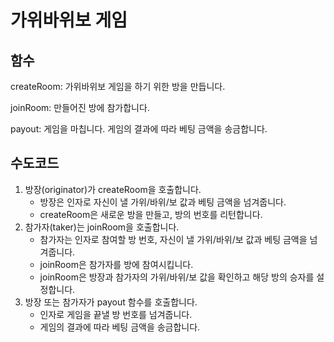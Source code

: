 # 가위바위보 게임

## 함수

createRoom: 가위바위보 게임을 하기 위한 방을 만듭니다.

joinRoom: 만들어진 방에 참가합니다.

payout: 게임을 마칩니다. 게임의 결과에 따라 베팅 금액을 송금합니다.

## 수도코드

1. 방장(originator)가 createRoom을 호출합니다.
   - 방장은 인자로 자신이 낼 가위/바위/보 값과 베팅 금액을 넘겨줍니다.
   - createRoom은 새로운 방을 만들고, 방의 번호를 리턴합니다.
2. 참가자(taker)는 joinRoom을 호출합니다.
   - 참가자는 인자로 참여할 방 번호, 자신이 낼 가위/바위/보 값과 베팅 금액을 넘겨줍니다.
   - joinRoom은 참가자를 방에 참여시킵니다.
   - joinRoom은 방장과 참가자의 가위/바위/보 값을 확인하고 해당 방의 승자를 설정합니다.
3. 방장 또는 참가자가 payout 함수를 호출합니다.
   - 인자로 게임을 끝낼 방 번호를 넘겨줍니다.
   - 게임의 결과에 따라 베팅 금액을 송금합니다.